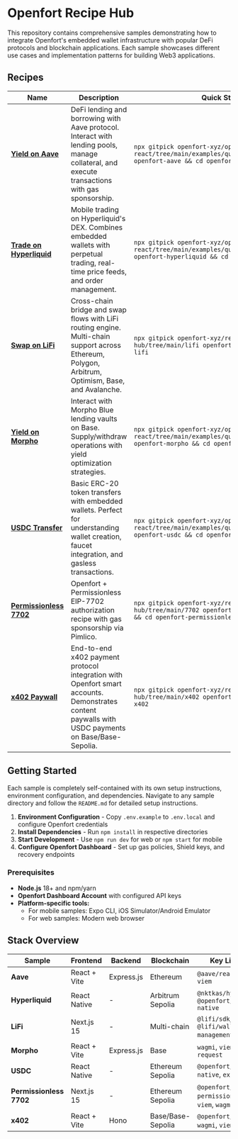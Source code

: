 # Openfort Recipe Hub

This repository contains comprehensive samples demonstrating how to integrate Openfort's embedded wallet infrastructure with popular DeFi protocols and blockchain applications. Each sample showcases different use cases and implementation patterns for building Web3 applications.

## Recipes

| Name | Description | Quick Start |
|------|-------------|-------------|
| **[Yield on Aave](./aave/)** | DeFi lending and borrowing with Aave protocol. Interact with lending pools, manage collateral, and execute transactions with gas sponsorship. | `npx gitpick openfort-xyz/openfort-react/tree/main/examples/quickstarts/aave openfort-aave && cd openfort-aave` |
| **[Trade on Hyperliquid](./hyperliquid/)** | Mobile trading on Hyperliquid's DEX. Combines embedded wallets with perpetual trading, real-time price feeds, and order management. | `npx gitpick openfort-xyz/openfort-react/tree/main/examples/quickstarts/hyperliquid openfort-hyperliquid && cd openfort-hyperliquid` |
| **[Swap on LiFi](./lifi/)** | Cross-chain bridge and swap flows with LiFi routing engine. Multi-chain support across Ethereum, Polygon, Arbitrum, Optimism, Base, and Avalanche. | `npx gitpick openfort-xyz/recipes-hub/tree/main/lifi openfort-lifi && cd openfort-lifi` |
| **[Yield on Morpho](./morpho/)** | Interact with Morpho Blue lending vaults on Base. Supply/withdraw operations with yield optimization strategies. | `npx gitpick openfort-xyz/openfort-react/tree/main/examples/quickstarts/morpho openfort-morpho && cd openfort-morpho` |
| **[USDC Transfer](./usdc/)** | Basic ERC-20 token transfers with embedded wallets. Perfect for understanding wallet creation, faucet integration, and gasless transactions. | `npx gitpick openfort-xyz/openfort-react/tree/main/examples/quickstarts/usdc openfort-usdc && cd openfort-usdc` |
| **[Permissionless 7702](./7702/)** | Openfort + Permissionless EIP-7702 authorization recipe with gas sponsorship via Pimlico. | `npx gitpick openfort-xyz/recipes-hub/tree/main/7702 openfort-permissionless-7702 && cd openfort-permissionless-7702` |
| **[x402 Paywall](./x402/)** | End-to-end x402 payment protocol integration with Openfort smart accounts. Demonstrates content paywalls with USDC payments on Base/Base-Sepolia. | `npx gitpick openfort-xyz/recipes-hub/tree/main/x402 openfort-x402 && cd openfort-x402` |

## Getting Started

Each sample is completely self-contained with its own setup instructions, environment configuration, and dependencies. Navigate to any sample directory and follow the `README.md` for detailed setup instructions.

1. **Environment Configuration** - Copy `.env.example` to `.env.local` and configure Openfort credentials
2. **Install Dependencies** - Run `npm install` in respective directories
3. **Start Development** - Use `npm run dev` for web or `npm start` for mobile
4. **Configure Openfort Dashboard** - Set up gas policies, Shield keys, and recovery endpoints

### Prerequisites
- **Node.js** 18+ and npm/yarn
- **Openfort Dashboard Account** with configured API keys
- **Platform-specific tools:**
  - For mobile samples: Expo CLI, iOS Simulator/Android Emulator
  - For web samples: Modern web browser

## Stack Overview

| Sample | Frontend | Backend | Blockchain | Key Libraries |
|--------|----------|---------|------------|---------------|
| **Aave** | React + Vite | Express.js | Ethereum | `@aave/react`, `wagmi`, `viem` |
| **Hyperliquid** | React Native | - | Arbitrum Sepolia | `@nktkas/hyperliquid`, `@openfort/react-native` |
| **LiFi** | Next.js 15 | - | Multi-chain | `@lifi/sdk`, `@lifi/wallet-management`, `wagmi` |
| **Morpho** | React + Vite | Express.js | Base | `wagmi`, `viem`, `graphql-request` |
| **USDC** | React Native | - | Ethereum Sepolia | `@openfort/react-native`, `expo` |
| **Permissionless 7702** | Next.js 15 | - | Ethereum Sepolia | `@openfort/react`, `permissionless`, `viem`, `wagmi` |
| **x402** | React + Vite | Hono | Base/Base-Sepolia | `@openfort/react`, `wagmi`, `viem`, `hono` |

